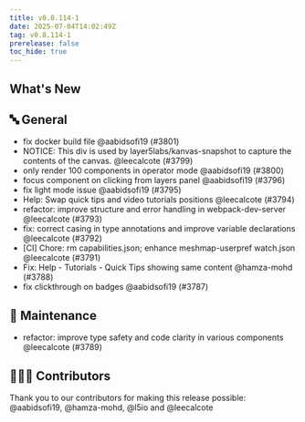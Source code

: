 ```yaml
---
title: v0.8.114-1
date: 2025-07-04T14:02:49Z
tag: v0.8.114-1
prerelease: false
toc_hide: true
---
```


## What's New
## 🔤 General
- fix docker build file @aabidsofi19 (#3801)
- NOTICE: This div is used by layer5labs/kanvas-snapshot to capture the contents of the canvas. @leecalcote (#3799)
- only render 100 components in operator mode @aabidsofi19 (#3800)
- focus component on clicking from layers panel @aabidsofi19 (#3796)
- fix light mode issue @aabidsofi19 (#3795)
- Help: Swap quick tips and video tutorials positions @leecalcote (#3794)
- refactor: improve structure and error handling in webpack-dev-server @leecalcote (#3793)
- fix: correct casing in type annotations and improve variable declarations @leecalcote (#3792)
- [CI] Chore: rm capabilities.json; enhance meshmap-userpref watch.json @leecalcote (#3791)
- Fix: Help - Tutorials - Quick Tips showing same content @hamza-mohd (#3788)
- fix clickthrough on badges @aabidsofi19 (#3787)

## 🧰 Maintenance

- refactor: improve type safety and code clarity in various components @leecalcote (#3789)

## 👨🏽‍💻 Contributors

Thank you to our contributors for making this release possible:
@aabidsofi19, @hamza-mohd, @l5io and @leecalcote
